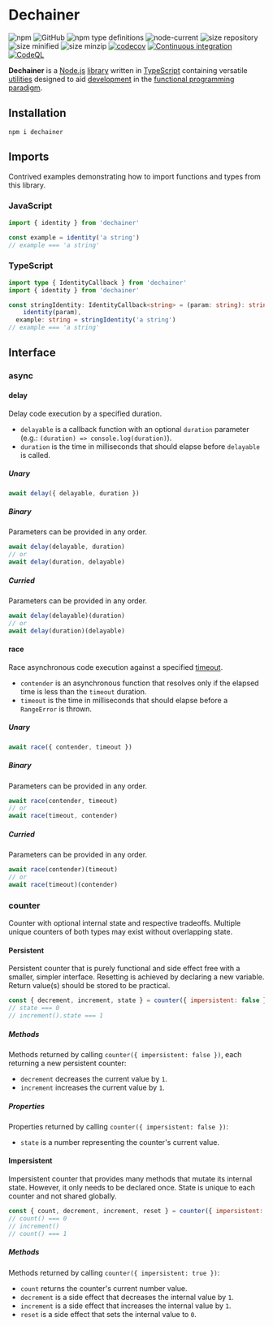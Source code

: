 # Dechainer

![npm](https://img.shields.io/npm/v/dechainer?style=plastic)
![GitHub](https://img.shields.io/github/license/Stassi/dechainer?style=plastic)
![npm type definitions](https://img.shields.io/npm/types/dechainer?style=plastic)
![node-current](https://img.shields.io/node/v/dechainer?style=plastic)
![size repository](https://img.shields.io/github/languages/code-size/Stassi/dechainer?style=plastic)
![size minified](https://img.shields.io/bundlephobia/min/dechainer?style=plastic)
![size minzip ](https://img.shields.io/bundlephobia/minzip/dechainer?style=plastic)
[![codecov](https://codecov.io/gh/Stassi/dechainer/branch/main/graph/badge.svg?token=jnQwb2i7gw)](https://codecov.io/gh/Stassi/dechainer)
[![Continuous integration](https://github.com/Stassi/dechainer/actions/workflows/ci.yml/badge.svg)](https://github.com/Stassi/dechainer/actions/workflows/ci.yml)
[![CodeQL](https://github.com/Stassi/dechainer/actions/workflows/codeql.yml/badge.svg)](https://github.com/Stassi/dechainer/actions/workflows/codeql.yml)

**Dechainer** is a [Node.js](https://en.wikipedia.org/wiki/Node.js) [library](<https://en.wikipedia.org/wiki/Library_(computing)>) written in [TypeScript](https://en.wikipedia.org/wiki/TypeScript) containing versatile [utilities](https://en.wikipedia.org/wiki/Utility_software) designed to aid [development](https://en.wikipedia.org/wiki/Software_development) in the [functional programming paradigm](https://en.wikipedia.org/wiki/Functional_programming).

## Installation

```Shell
npm i dechainer
```

## Imports

Contrived examples demonstrating how to import functions and types from this library.

### JavaScript

```javascript
import { identity } from 'dechainer'

const example = identity('a string')
// example === 'a string'
```

### TypeScript

```typescript
import type { IdentityCallback } from 'dechainer'
import { identity } from 'dechainer'

const stringIdentity: IdentityCallback<string> = (param: string): string =>
    identity(param),
  example: string = stringIdentity('a string')
// example === 'a string'
```

## Interface

### async

#### delay

Delay code execution by a specified duration.

- `delayable` is a callback function with an optional `duration` parameter (e.g.: `(duration) => console.log(duration)`).
- `duration` is the time in milliseconds that should elapse before `delayable` is called.

##### Unary

```javascript
await delay({ delayable, duration })
```

##### Binary

Parameters can be provided in any order.

```javascript
await delay(delayable, duration)
// or
await delay(duration, delayable)
```

##### Curried

Parameters can be provided in any order.

```javascript
await delay(delayable)(duration)
// or
await delay(duration)(delayable)
```

#### race

Race asynchronous code execution against a specified [timeout](<https://en.wikipedia.org/wiki/Timeout_(computing)>).

- `contender` is an asynchronous function that resolves only if the elapsed time is less than the `timeout` duration.
- `timeout` is the time in milliseconds that should elapse before a `RangeError` is thrown.

##### Unary

```javascript
await race({ contender, timeout })
```

##### Binary

Parameters can be provided in any order.

```javascript
await race(contender, timeout)
// or
await race(timeout, contender)
```

##### Curried

Parameters can be provided in any order.

```javascript
await race(contender)(timeout)
// or
await race(timeout)(contender)
```

### counter

Counter with optional internal state and respective tradeoffs. Multiple unique counters of both types may exist without overlapping state.

#### Persistent

Persistent counter that is purely functional and side effect free with a smaller, simpler interface. Resetting is achieved by declaring a new variable. Return value(s) should be stored to be practical.

```javascript
const { decrement, increment, state } = counter({ impersistent: false })
// state === 0
// increment().state === 1
```

##### Methods

Methods returned by calling `counter({ impersistent: false })`, each returning a new persistent counter:

- `decrement` decreases the current value by `1`.
- `increment` increases the current value by `1`.

##### Properties

Properties returned by calling `counter({ impersistent: false })`:

- `state` is a number representing the counter's current value.

#### Impersistent

Impersistent counter that provides many methods that mutate its internal state. However, it only needs to be declared once. State is unique to each counter and not shared globally.

```javascript
const { count, decrement, increment, reset } = counter({ impersistent: true })
// count() === 0
// increment()
// count() === 1
```

##### Methods

Methods returned by calling `counter({ impersistent: true })`:

- `count` returns the counter's current number value.
- `decrement` is a side effect that decreases the internal value by `1`.
- `increment` is a side effect that increases the internal value by `1`.
- `reset` is a side effect that sets the internal value to `0`.
